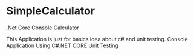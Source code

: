 # SimpleCalculator
.Net Core Console Calculator

This Application is just for basics idea about c# and unit testing.
Console Application Using C#.NET CORE
Unit Testing

